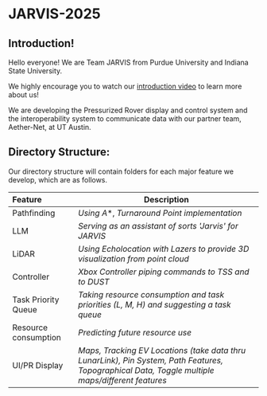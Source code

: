 # JARVIS-2025

<h2>Introduction!</h2>
Hello everyone! We are Team JARVIS from Purdue University and Indiana State University. 

We highly encourage you to watch our <a href="https://www.youtube.com/watch?v=eUtbqF5x5as">introduction video</a> to learn more about us! 


We are developing the Pressurized Rover display and control system and the interoperability system to communicate data with our partner team, Aether-Net, at UT Austin. 

<h2>Directory Structure:</h2>
Our directory structure will contain folders for each major feature we develop, which are as follows. 

|Feature|Description|
| :--- | --- |
|Pathfinding|*Using A**, *Turnaround Point implementation*|
|LLM|*Serving as an assistant of sorts 'Jarvis' for JARVIS*|
|LiDAR|*Using Echolocation with Lazers to provide 3D visualization from point cloud*|
|Controller|*Xbox Controller piping commands to TSS and to DUST*|
|Task Priority Queue|*Taking resource consumption and task priorities (L, M, H) and suggesting a task queue*|
|Resource consumption|*Predicting future resource use*|
|UI/PR Display|*Maps, Tracking EV Locations (take data thru LunarLink), Pin System, Path Features, Topographical Data, Toggle multiple maps/different features*|


